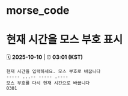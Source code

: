 # morse_code
# 현재 시간을 모스 부호 표시
<!-- MORSE_TIME_START -->
🗓️ **2025-10-10** | ⏰ **03:01 (KST)**

```
현재 시간을 입력하세요. 모스 부호로 바꿉니다
----- ...-- ----- .----
모스 부호를 다시 현재 시간으로 바꿉니다
0301
```
<!-- MORSE_TIME_END -->

